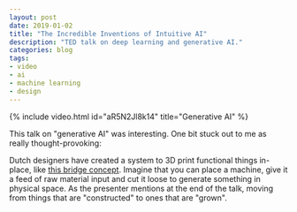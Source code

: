```yaml
---
layout: post
date: 2019-01-02
title: "The Incredible Inventions of Intuitive AI"
description: "TED talk on deep learning and generative AI."
categories: blog
tags:
- video
- ai
- machine learning
- design
---
```


{% include video.html id="aR5N2Jl8k14" title="Generative AI" %}

This talk on "generative AI" was interesting. One bit stuck out to me as really thought-provoking:

Dutch designers have created a system to 3D print functional things in-place, like [this bridge concept](https://www.popsci.com/bridge-printer "3D printed bridge"). Imagine that you can place a machine, give it a feed of raw material input and cut it loose to generate something in physical space. As the presenter mentions at the end of the talk, moving from things that are "constructed" to ones that are "grown".
